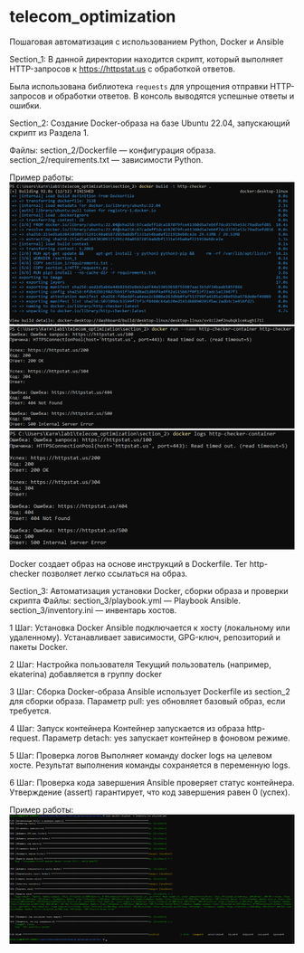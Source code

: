 # telecom_optimization
Пошаговая автоматизация с использованием Python, Docker и Ansible

Section_1: В данной директории находится скрипт, который выполняет HTTP-запросов к https://httpstat.us с обработкой ответов.

Была использована библиотека `requests` для упрощения отправки HTTP-запросов и обработки ответов.
В консоль выводятся успешные ответы и ошибки.

Section_2: Создание Docker-образа на базе Ubuntu 22.04, запускающий скрипт из Раздела 1.

Файлы:
	section_2/Dockerfile — конфигурация образа.
	section_2/requirements.txt — зависимости Python.

Пример работы:
![alt text](image/image1.png)
![alt text](image/image2.png)
![alt text](image/image3.png)

Docker создает образ на основе инструкций в Dockerfile.
Тег http-checker позволяет легко ссылаться на образ.

Section_3: Автоматизация установки Docker, сборки образа и проверки скрипта
Файлы:
	section_3/playbook.yml — Playbook Ansible.
	section_3/inventory.ini — инвентарь хостов.

1 Шаг: Установка Docker
Ansible подключается к хосту (локальному или удаленному).
Устанавливает зависимости, GPG-ключ, репозиторий и пакеты Docker.

2 Шаг: Настройка пользователя
Текущий пользователь (например, ekaterina) добавляется в группу docker

3 Шаг: Сборка Docker-образа
Ansible использует Dockerfile из section_2 для сборки образа.
Параметр pull: yes обновляет базовый образ, если требуется.

4 Шаг: Запуск контейнера
Контейнер запускается из образа http-request.
Параметр detach: yes запускает контейнер в фоновом режиме.

5 Шаг: Проверка логов
Выполняет команду docker logs на целевом хосте.
Результат выполнения команды сохраняется в переменную logs.

6 Шаг: Проверка кода завершения
Ansible проверяет статус контейнера.
Утверждение (assert) гарантирует, что код завершения равен 0 (успех).

Пример работы:
![alt text](image/image4.png)